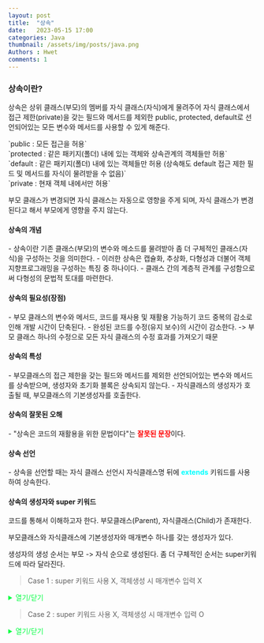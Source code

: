 ```yaml
---
layout: post
title:  "상속"
date:   2023-05-15 17:00
categories: Java
thumbnail: /assets/img/posts/java.png
Authors : Hwet
comments: 1
---
```


<h3>상속이란?</h3>
<p>상속은 상위 클래스(부모)의 멤버를 자식 클래스(자식)에게 물려주어 자식 클래스에서 접근 제한(private)을 갖는 
필드와 메서드를 제외한 public, protected, default로 선언되어있는 모든 변수와 메서드를 사용할 수 있게 해준다.</p>
`public : 모든 접근을 허용`<br>
`protected : 같은 패키지(폴더) 내에 있는 객체와 상속관계의 객체들만 허용`<br>
`default : 같은 패키지(폴더) 내에 있는 객체들만 허용 (상속해도 default 접근 제한 필드 및 메서드를 자식이 물려받을 수 없음)`<br>
`private : 현재 객체 내에서만 허용`

<p>부모 클래스가 변경되면 자식 클래스는 자동으로 영향을 주게 되며, 자식 클래스가 변경된다고 해서 부모에게 영향을 주지 않는다.</p>

<h4>상속의 개념</h4>
- 상속이란 기존 클래스(부모)의 변수와 메소드를 물려받아 좀 더 구체적인 클래스(자식)을 구성하는 것을 의미한다.
- 이러한 상속은 캡슐화, 추상화, 다형성과 더불어 객체지향프로그래밍을 구성하는 특징 중 하나이다.
- 클래스 간의 계층적 관계를 구성함으로써 다형성의 문법적 토대를 마련한다.

<h4>상속의 필요성(장점)</h4>
- 부모 클래스의 변수와 메서드, 코드를 재사용 및 재활용 가능하기 코드 중복의 감소로 인해 개발 시간이 단축된다.
- 완성된 코드를 수정(유지 보수)의 시간이 감소한다. -> 부모 클래스 하나의 수정으로 모든 자식 클래스의 수정 효과를 가져오기 때문

<h4>상속의 특성</h4>
- 부모클래스의 접근 제한을 갖는 필드와 메서드를 제외한 선언되어있는 변수와 메서드를 상속받으며, 생성자와 초기화 블록은 상속되지 않는다.
- 자식클래스의 생성자가 호출될 때, 부모클래스의 기본생성자를 호출한다.


<h4>상속의 잘못된 오해</h4>
- "상속은 코드의 재활용을 위한 문법이다"는 <strong style="color:red">잘못된 문장</strong>이다.

<h4>상속 선언</h4>
- 상속을 선언할 때는 자식 클래스 선언시 자식클래스명 뒤에 <strong style="color:#00FFFF">extends</strong> 키워드를 사용하여 상속한다. 

<h4>상속의 생성자와 super 키워드</h4>
<p>코드를 통해서 이해하고자 한다. 부모클래스(Parent), 자식클래스(Child)가 존재한다.</p>
<p>부모클래스와 자식클래스에 기본생성자와 매개변수 하나를 갖는 생성자가 있다.</p>
<p>생성자의 생성 순서는 부모 -> 자식 순으로 생성된다. 좀 더 구체적인 순서는 super키워드에 따라 달라진다.</p>

> Case 1 : super 키워드 사용 X, 객체생성 시 매개변수 입력 X
<details>
<summary style="color:#00FF40;">열기/닫기</summary>

```java
// 부모 클래스 
public class Parent {
	public String nation;
	
	public Parent() {		// 기본생성자
		this("나라"); // 부모 생성자중 String 매개변수 하나의 생성자를 불러온다 (존재한다는 가정하에 -> 없으면 에러)
		System.out.println("부모 기본생성자");
	}
	
	public Parent(String nation) {
		this.nation = nation;
		System.out.println("부모 매개변수 : " + nation);
	}
}

// 자식 클래스
public class Child extends Parent{
    public String name;

    public Child() {
        this("이름"); // 자식 생성자중 String 매개변수 하나의 생성자를 불러온다 (존재한다는 가정하에 -> 없으면 에러)
        // nation = "생성";     // 에러 X -> 부모 생성자를 먼저 불러왔기 때문에 부모 클래스의 객체 사용가능 
        System.out.println("자식 기본생성자");
    }

    public Child(String name) {
        this.name = name;
        System.out.println("자식 매개변수 : " + name);
    }

    public static void main(String[] args) {
        Child child = new Child();
        // System.out.println(child.nation);    // "생성"이 출력됨
    }
}
```

> 출력 결과
>> 부모 매개변수 : 나라<br>
>> 부모 기본생성자<br>
>> 자식 매개변수 : 이름<br>
>> 자식 기본생성자

<h5>생성자의 생성완료 순서 </h5>
<p><strong style="color:#00FFFF">부모매개변수 -> 부모기본 -> 자식매개변수 -> 자식기본</strong> 순으로 생성자의 생성이 완료된다. </p>
<h5>흐름도</h5>
<p>Child child = new Child()로 객체 생성 => (자식) 기본생성자 실행 => (자식) 최초로 생략된 super 키워드로 인해 부모클래스의 기본생성자 실행 => (부모) 기본생성자 this 키워드 => (부모) 매개변수생성자 실행(생성완료) => (부모) 기본생성자의 "부모 기본생성자" 출력 
(자식) 기본생성자 this 키워드 => (자식) 매개변수생성자 실행(생성완료) => (자식) 기본생성자 "자식 매개변수" 출력</p>

</details>

> Case 2 : super 키워드 사용 X, 객체생성 시 매개변수 입력 O
<details>
<summary style="color:#00FF40;">열기/닫기</summary>

```java
// 부모 클래스 
public class Parent {
	public String nation;
	
	public Parent() {		// 기본생성자
		this("나라"); // 부모 생성자중 String 매개변수 하나의 생성자를 불러온다 (존재한다는 가정하에 -> 없으면 에러)
		System.out.println("부모 기본생성자");
	}
	
	public Parent(String nation) {
		this.nation = nation;
		System.out.println("부모 매개변수 : " + nation);
	}
}

// 자식 클래스
public class Child extends Parent{
    public String name;

    public Child() {
        this("이름"); // 자식 생성자중 String 매개변수 하나의 생성자를 불러온다 (존재한다는 가정하에 -> 없으면 에러)
        System.out.println("자식 기본생성자");
    }

    public Child(String name) {
        this.name = name;
        System.out.println("자식 매개변수 : " + name);
    }

    public static void main(String[] args) {
        Child child = new Child("변수");
    }
}
```

<p>Case1의 경우 super 키워드가 사용되지 않았고, 객체 생성 시 매개변수입력도 하지않았다. 이 코드의 경우 순서는 <strong style="color:#00FFFF">부모매개변수 -> 부모기본 -> 자식매개변수</strong> 순으로 생성자의 생성이 완료된다. </p>
<p>흐름도를 생각하면 Child child = new Child("변수")로 객체 생성 => (자식) 매개변수생성자 실행 => (자식) 최초로 생략된 super 키워드로 인해 부모클래스의 기본생성자 실행 => (부모) 기본생성자 this 키워드 => (부모) 매개변수생성자 실행(생성완료) => (부모) 기본생성자의 "부모 기본생성자" 출력 
=> (자식) 기본생성자 "자식 매개변수" 출력</p>

</details>